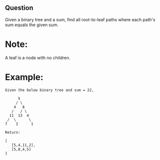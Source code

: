 ## Question
Given a binary tree and a sum, find all root-to-leaf paths where each path's sum equals the given sum.

# Note:
A leaf is a node with no children.

# Example:
```
Given the below binary tree and sum = 22,

      5
     / \
    4   8
   /   / \
  11  13  4
 /  \      \
7    2      1

Return:

[
   [5,4,11,2],
   [5,8,4,5]
]
```


